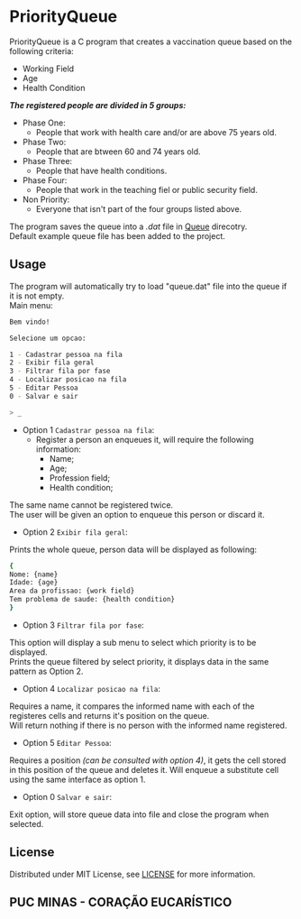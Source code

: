 # PriorityQueue

PriorityQueue is a C program that creates a vaccination queue based on the following criteria:  
- Working Field  
- Age  
- Health Condition  

***The registered people are divided in 5 groups:***  
- Phase One:
  * People that work with health care and/or are above 75 years old.
- Phase Two:
  * People that are btween 60 and 74 years old.
- Phase Three:
  * People that have health conditions.
- Phase Four:
  * People that work in the teaching fiel or public security field.
- Non Priority:
  * Everyone that isn't part of the four groups listed above.
  
    
The program saves the queue into a *.dat* file in [Queue](Queue) direcotry.  
Default example queue file has been added to the project.

## Usage

The program will automatically try to load "queue.dat" file into the queue if it is not empty.  
Main menu:
```bash
Bem vindo!

Selecione um opcao:

1 - Cadastrar pessoa na fila
2 - Exibir fila geral
3 - Filtrar fila por fase
4 - Localizar posicao na fila
5 - Editar Pessoa
0 - Salvar e sair

> _
```
- Option 1 ```Cadastrar pessoa na fila```:
  * Register a person an enqueues it, will require the following information:
    - Name;
    - Age;
    - Profession field;
    - Health condition;  

The same name cannot be registered twice.  
The user will be given an option to enqueue this person or discard it.  

- Option 2 ```Exibir fila geral```:  

Prints the whole queue, person data will be displayed as following:
```bash
{
Nome: {name}
Idade: {age}
Area da profissao: {work field}
Tem problema de saude: {health condition}
}
```

- Option 3 ```Filtrar fila por fase```:  

This option will display a sub menu to select which priority is to be displayed.  
Prints the queue filtered by select priority, it displays data in the same pattern as Option 2.

- Option 4 ```Localizar posicao na fila```:  

Requires a name, it compares the informed name with each of the registeres cells and returns it's position on the queue.  
Will return nothing if there is no person with the informed name registered.

- Option 5 ```Editar Pessoa```:  

Requires a position *(can be consulted with option 4)*, it gets the cell stored in this position of the queue and deletes it.
Will enqueue a substitute cell using the same interface as option 1.

- Option 0 ```Salvar e sair```:  

Exit option, will store queue data into file and close the program when selected.

## License

Distributed under MIT License, see [LICENSE](LICENSE) for more information.

## PUC MINAS - CORAÇÃO EUCARÍSTICO
